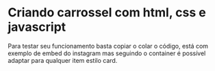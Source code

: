 # Criando carrossel com html, css e javascript

Para testar seu funcionamento basta copiar o colar o código, está com exemplo de embed do instagram mas seguindo o container é possível adaptar para qualquer item estilo card.

